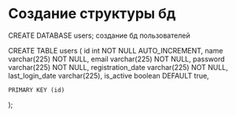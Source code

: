 # Создание структуры бд

CREATE DATABASE users; создание бд пользователей

CREATE TABLE users (
    id int NOT NULL AUTO_INCREMENT,
    name varchar(225) NOT NULL,
    email varchar(225) NOT NULL,
    password varchar(225) NOT NULL,
    registration_date varchar(225) NOT NULL,
    last_login_date varchar(225),
    is_active boolean DEFAULT true,

    PRIMARY KEY (id)
);